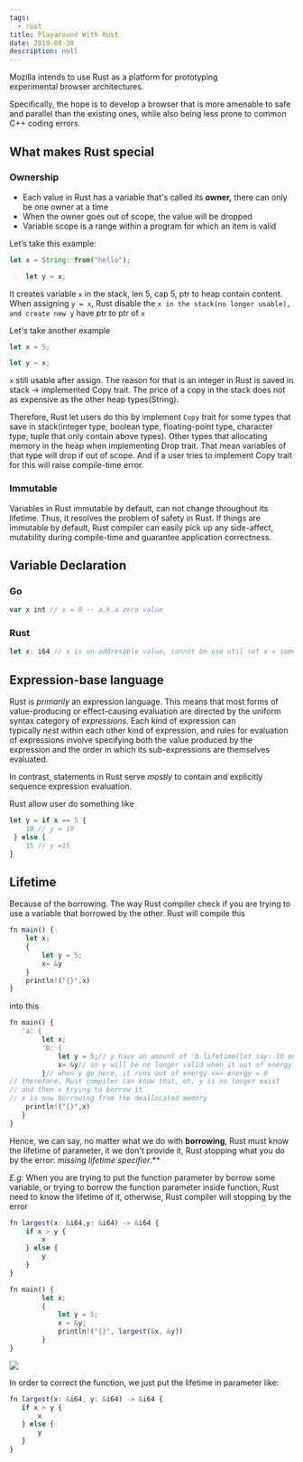 ```yaml
---
tags: 
  - rust
title: Playaround With Rust
date: 2019-08-30
description: null
---
```


Mozilla intends to use Rust as a platform for prototyping experimental browser architectures.

Specifically, the hope is to develop a browser that is more amenable to safe and parallel than the existing ones, while also being less prone to common C++ coding errors.

## What makes Rust special

### Ownership
* Each value in Rust has a variable that's called its **owner,** there can only be one owner at a time
* When the owner goes out of scope, the value will be dropped
* Variable scope is a range within a program for which an item is valid

Let’s take this example:

```javascript
let x = String::from("hello");

    let y = x;
```

It creates variable `x` in the stack, len 5, cap 5, ptr to heap contain content. When assigning `y = x`, Rust disable the `x in the stack(no longer usable), and create new y` have ptr to ptr of `x`

Let's take another example

```javascript
let x = 5;

let y = x;
```

`x` still usable after assign. The reason for that is an integer in Rust is saved in stack -> implemented Copy trait. The price of a copy in the stack does not as expensive as the other heap types(String).

Therefore, Rust let users do this by implement `Copy` trait for some types that save in stack(integer type, boolean type, floating-point type, character type, tuple that only contain above types). Other types that allocating memory in the heap when implementing Drop trait. That mean variables of that type will drop if out of scope. And if a user tries to implement Copy trait for this will raise compile-time error.

### Immutable
Variables in Rust immutable by default, can not change throughout its lifetime. Thus, it resolves the problem of safety in Rust. If things are immutable by default, Rust compiler can easily pick up any side-affect, mutability during compile-time and guarantee application correctness.

## Variable Declaration
### Go
```javascript
var x int // x = 0 -- a.k.a zero value
```

### Rust
```javascript
let x: i64 // x is un-addresable value, cannot be use util set x = somevalue
```

## Expression-base language
Rust is *primarily* an expression language. This means that most forms of value-producing or effect-causing evaluation are directed by the uniform syntax category of *expressions*. Each kind of expression can typically *nest* within each other kind of expression, and rules for evaluation of expressions involve specifying both the value produced by the expression and the order in which its sub-expressions are themselves evaluated.

In contrast, statements in Rust serve *mostly* to contain and explicitly sequence expression evaluation.

Rust allow user do something like

```javascript
let y = if x == 5 {  
    10 // y = 10           
 } else {     
    15 // y =15  
}
```

## Lifetime
Because of the borrowing. The way Rust compiler check if you are trying to use a variable that borrowed by the other. Rust will compile this

```javascript
fn main() {
    let x;
    {
        let y = 5;
        x= &y
    }
    println!("{}",x)
}
```

into this

```javascript
fn main() {
   'a: {
        let x;
        'b: {
            let y = 5;// y have an amount of 'b lifetime(let say: 10 energy)
            x= &y// so y will be no longer valid when it out of energy
        }// when y go here, it runs out of energy <=> energy = 0
// therefore, Rust compiler can know that, oh, y is no longer exist 
// and then x trying to borrow it
// x is now borrowing from the deallocated memory
    println!("{}",x) 
   }
}
```

Hence, we can say, no matter what we do with **borrowing**, Rust must know the lifetime of parameter, it we don't provide it, Rust stopping what you do by the error: *missing lifetime specifier*.**

*E.g:* When you are trying to put the function parameter by borrow some variable, or trying to borrow the function parameter inside function, Rust need to know the lifetime of it, otherwise, Rust compiler will stopping by the error

```javascript
fn largest(x: &i64,y: &i64) -> &i64 {
    if x > y {
        x
    } else {
        y
    }
}

fn main() {
        let x;
        {
            let y = 5; 
            x = &y;
            println!("{}", largest(&x, &y))
        }
}
```

![](assets/playaround-with-rust_8b2e8ecd35a0b2b6be39e220dcb4c333_md5.webp)

In order to correct the function, we just put the lifetime in parameter like:

```javascript
fn largest(x: &i64, y: &i64) -> &i64 {
   if x > y {
       x
   } else {
       y
   }
}
```
